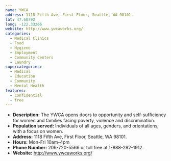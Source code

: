 ```yaml
---
name: YWCA
address: 1118 Fifth Ave, First Floor, Seattle, WA 98101.
lat: 47.60792
long: -122.33266
website: http://www.ywcaworks.org/
categories:
  - Medical Clinics
  - Food
  - Hygiene
  - Employment
  - Community Centers
  - Laundry
supercategories:
  - Medical
  - Education
  - Community
  - Mental Health
features:
  - confidential
  - free
---
```

- **Description:** The YWCA opens doors to opportunity and self-sufﬁciency for women and families facing poverty, violence and discrimination. 
- **Population served:** Individuals of all ages, genders, and orientations, with a focus on women. 
- **Address:** 1118 Fifth Ave, First Floor, Seattle, WA 98101.
- **Hours:** Mon-Fri 10am-4pm
- **Phone Number:** 206-720-5566 or toll free at 1-888-292-1912.
- **Website:** <http://www.ywcaworks.org/>

